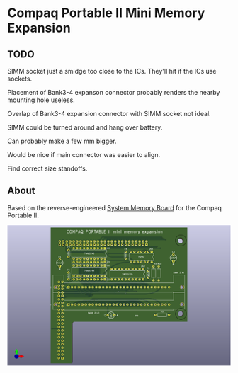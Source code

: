 # Compaq Portable II Mini Memory Expansion

## TODO

SIMM socket just a smidge too close to the ICs. They'll hit if the ICs use sockets.

Placement of Bank3-4 expanson connector probably renders the nearby mounting hole useless.

Overlap of Bank3-4 expansion connector with SIMM socket not ideal.

SIMM could be turned around and hang over battery.

Can probably make a few mm bigger.

Would be nice if main connector was easier to align.

Find correct size standoffs.

## About

Based on the reverse-engineered [System Memory Board](https://github.com/btb/PortableIIMemBoard) for the Compaq Portable II.

![render](CP2SIMMBoard1Bank.png)
